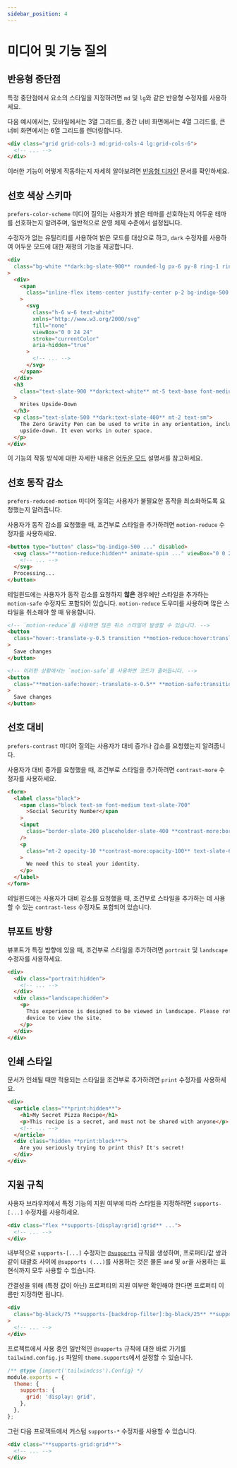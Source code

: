 ```yaml
---
sidebar_position: 4
---
```


# 미디어 및 기능 질의

## 반응형 중단점

특정 중단점에서 요소의 스타일을 지정하려면 `md` 및 `lg`와 같은 반응형 수정자를 사용하세요.

다음 예시에서는, 모바일에서는 3열 그리드를, 중간 너비 화면에서는 4열 그리드를, 큰 너비 화면에서는 6열 그리드를 렌더링합니다.

```html
<div class="grid grid-cols-3 md:grid-cols-4 lg:grid-cols-6">
  <!-- ... -->
</div>
```

이러한 기능이 어떻게 작동하는지 자세히 알아보려면 [반응형 디자인](https://tailwindcss.com/docs/responsive-design) 문서를 확인하세요.

## 선호 색상 스키마

`prefers-color-scheme` 미디어 질의는 사용자가 밝은 테마를 선호하는지 어두운 테마를 선호하는지 알려주며, 일반적으로 운영 체제 수준에서 설정됩니다.

수정자가 없는 유틸리티를 사용하여 밝은 모드를 대상으로 하고, `dark` 수정자를 사용하여 어두운 모드에 대한 재정의 기능을 제공합니다.

```html
<div
  class="bg-white **dark:bg-slate-900** rounded-lg px-6 py-8 ring-1 ring-slate-900/5 shadow-xl"
>
  <div>
    <span
      class="inline-flex items-center justify-center p-2 bg-indigo-500 rounded-md shadow-lg"
    >
      <svg
        class="h-6 w-6 text-white"
        xmlns="http://www.w3.org/2000/svg"
        fill="none"
        viewBox="0 0 24 24"
        stroke="currentColor"
        aria-hidden="true"
      >
        <!-- ... -->
      </svg>
    </span>
  </div>
  <h3
    class="text-slate-900 **dark:text-white** mt-5 text-base font-medium tracking-tight"
  >
    Writes Upside-Down
  </h3>
  <p class="text-slate-500 **dark:text-slate-400** mt-2 text-sm">
    The Zero Gravity Pen can be used to write in any orientation, including
    upside-down. It even works in outer space.
  </p>
</div>
```

이 기능의 작동 방식에 대한 자세한 내용은 [어두운 모드](https://tailwindcss.com/docs/dark-mode) 설명서를 참고하세요.

## 선호 동작 감소

`prefers-reduced-motion` 미디어 질의는 사용자가 불필요한 동작을 최소화하도록 요청했는지 알려줍니다.

사용자가 동작 감소를 요청했을 때, 조건부로 스타일을 추가하려면 `motion-reduce` 수정자를 사용하세요.

```html
<button type="button" class="bg-indigo-500 ..." disabled>
  <svg class="**motion-reduce:hidden** animate-spin ..." viewBox="0 0 24 24">
    <!-- ... -->
  </svg>
  Processing...
</button>
```

테일윈드에는 사용자가 동작 감소를 요청하지 **않은** 경우에만 스타일을 추가하는 `motion-safe` 수정자도 포함되어 있습니다. `motion-reduce` 도우미를 사용하며 많은 스타일을 취소해야 할 때 유용합니다.

```html
<!-- `motion-reduce`를 사용하면 많은 취소 스타일이 발생할 수 있습니다. -->
<button
  class="hover:-translate-y-0.5 transition **motion-reduce:hover:translate-y-0** **motion-reduce:transition-none** ..."
>
  Save changes
</button>

<!-- 이러한 상황에서는 `motion-safe`를 사용하면 코드가 줄어듭니다. -->
<button
  class="**motion-safe:hover:-translate-x-0.5** **motion-safe:transition** ..."
>
  Save changes
</button>
```

## 선호 대비

`prefers-contrast` 미디어 질의는 사용자가 대비 증가나 감소를 요청했는지 알려줍니다.

사용자가 대비 증가를 요청했을 때, 조건부로 스타일을 추가하려면 `contrast-more` 수정자를 사용하세요.

```html
<form>
  <label class="block">
    <span class="block text-sm font-medium text-slate-700"
      >Social Security Number</span
    >
    <input
      class="border-slate-200 placeholder-slate-400 **contrast-more:border-slate-400** **contrast-more:placeholder-slate-500**"
    />
    <p
      class="mt-2 opacity-10 **contrast-more:opacity-100** text-slate-600 text-sm"
    >
      We need this to steal your identity.
    </p>
  </label>
</form>
```

테일윈드에는 사용자가 대비 감소를 요청했을 때, 조건부로 스타일을 추가하는 데 사용할 수 있는 `contrast-less` 수정자도 포함되어 있습니다.

## 뷰포트 방향

뷰포트가 특정 방향에 있을 때, 조건부로 스타일을 추가하려면 `portrait` 및 `landscape` 수정자를 사용하세요.

```html
<div>
  <div class="portrait:hidden">
    <!-- ... -->
  </div>
  <div class="landscape:hidden">
    <p>
      This experience is designed to be viewed in landscape. Please rotate your
      device to view the site.
    </p>
  </div>
</div>
```

## 인쇄 스타일

문서가 인쇄될 때만 적용되는 스타일을 조건부로 추가하려면 `print` 수정자를 사용하세요.

```html
<div>
  <article class="**print:hidden**">
    <h1>My Secret Pizza Recipe</h1>
    <p>This recipe is a secret, and must not be shared with anyone</p>
    <!-- ... -->
  </article>
  <div class="hidden **print:block**">
    Are you seriously trying to print this? It's secret!
  </div>
</div>
```

## 지원 규칙

사용자 브라우저에서 특정 기능의 지원 여부에 따라 스타일을 지정하려면 `supports-[...]` 수정자를 사용하세요.

```html
<div class="flex **supports-[display:grid]:grid** ...">
  <!-- ... -->
</div>
```

내부적으로 `supports-[...]` 수정자는 [`@supports`](https://developer.mozilla.org/en-US/docs/Web/CSS/@supports) 규칙을 생성하며, 프로퍼티/값 쌍과 같이 대괄호 사이에 `@supports (...)`를 사용하는 것은 물론 `and` 및 `or`을 사용하는 표현식까지 모두 사용할 수 있습니다.

간결성을 위해 (특정 값이 아닌) 프로퍼티의 지원 여부만 확인해야 한다면 프로퍼티 이름만 지정하면 됩니다.

```html
<div
  class="bg-black/75 **supports-[backdrop-filter]:bg-black/25** **supports-[backdrop-filter]:backdrop-blur** ..."
>
  <!-- ... -->
</div>
```

프로젝트에서 사용 중인 일반적인 `@supports` 규칙에 대한 바로 가기를 `tailwind.config.js` 파일의 `theme.supports`에서 설정할 수 있습니다.

```js title="tailwind.config.js"
/** @type {import('tailwindcss').Config} */
module.exports = {
  theme: {
    supports: {
      grid: 'display: grid',
    },
  },
};
```

그런 다음 프로젝트에서 커스텀 `supports-*` 수정자를 사용할 수 있습니다.

```html
<div class="**supports-grid:grid**">
  <!-- ... -->
</div>
```
